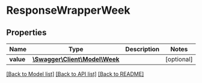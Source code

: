 # ResponseWrapperWeek

## Properties
Name | Type | Description | Notes
------------ | ------------- | ------------- | -------------
**value** | [**\Swagger\Client\Model\Week**](Week.md) |  | [optional] 

[[Back to Model list]](../README.md#documentation-for-models) [[Back to API list]](../README.md#documentation-for-api-endpoints) [[Back to README]](../README.md)


